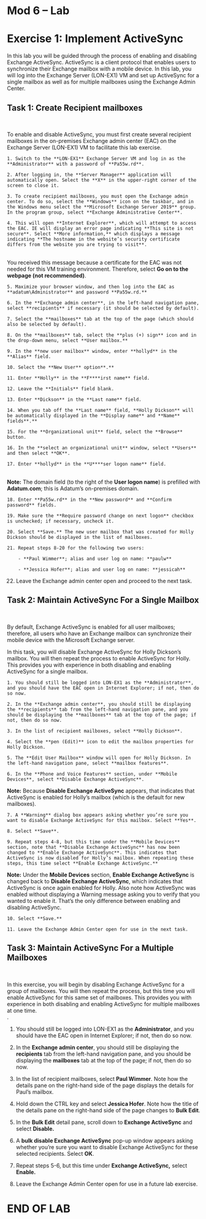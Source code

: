 

# Mod 6 – Lab 

#  

# Exercise 1:  Implement ActiveSync 

 

In this lab you will be guided through the process of enabling and disabling Exchange ActiveSync. ActiveSync is a client protocol that enables users to synchronize their Exchange mailbox with a mobile device. In this lab, you will log into the Exchange Server (LON-EX1) VM and set up ActiveSync for a single mailbox as well as for multiple mailboxes using the Exchange Admin Center.

 

##  

## Task 1: Create Recipient mailboxes  
‎

To enable and disable ActiveSync, you must first create several recipient mailboxes in the on-premises Exchange admin center (EAC) on the Exchange Server (LON-EX1) VM to facilitate this lab exercise.

 

	1. Switch to the **LON-EX1** Exchange Server VM and log in as the **Administrator** with a password of **Pa55w.rd**. 

	2. After logging in, the **Server Manager** application will automatically open. Select the **X** in the upper-right corner of the screen to close it.

	3. To create recipient mailboxes, you must open the Exchange admin center. To do so, select the **Windows** icon on the taskbar, and in the Windows menu select the **Microsoft Exchange Server 2019** group. In the program group, select **Exchange Administrative Center**. 

	4. This will open **Internet Explorer**, which will attempt to access the EAC. IE will display an error page indicating **This site is not secure**. Select **More information,** which displays a message indicating **The hostname in the website’s security certificate differs from the website you are trying to visit**.   
‎  
‎You received this message because a certificate for the EAC was not needed for this VM training environment. Therefore, select **Go on to the webpage (not recommended)**. 

	5. Maximize your browser window, and then log into the EAC as **adatum\Administrator** and password **Pa55w.rd.**

	6. In the **Exchange admin center**, in the left-hand navigation pane, select **recipients** if necessary (it should be selected by default). 

	7. Select the **mailboxes** tab at the top of the page (which should also be selected by default).

	8. On the **mailboxes** tab, select the **plus (+) sign** icon and in the drop-down menu, select **User mailbox.**

	9. In the **new user mailbox** window, enter **hollyd** in the **Alias** field. 

	10. Select the **New User** option**.**

	11. Enter **Holly** in the **F****irst name** field.

	12. Leave the **Initials** field blank.

	13. Enter **Dickson** in the **Last name** field.

	14. When you tab off the **Last name** field, **Holly Dickson** will be automatically displayed in the **Display name** and **Name** fields**.**

	15. For the **Organizational unit** field, select the **Browse** button. 

	16. In the **select an organizational unit** window, select **Users** and then select **OK**.

	17. Enter **hollyd** in the **U****ser logon name** field.  
‎  
‎**Note:** The domain field (to the right of the **User logon name**) is prefilled with **Adatum.com**; this is Adatum’s on-premises domain.

	18. Enter **Pa55w.rd** in the **New password** and **Confirm password** fields.

	19. Make sure the **Require password change on next logon** checkbox is unchecked; if necessary, uncheck it.

	20. Select **Save.** The new user mailbox that was created for Holly Dickson should be displayed in the list of mailboxes.

	21. Repeat steps 8-20 for the following two users:

		- **Paul Wimmer**; alias and user log on name: **paulw**

		- **Jessica Hofer**; alias and user log on name: **jessicah**

22. Leave the Exchange admin center open and proceed to the next task.

##  

## Task 2: Maintain ActiveSync For a Single Mailbox  
‎

By default, Exchange ActiveSync is enabled for all user mailboxes; therefore, all users who have an Exchange mailbox can synchronize their mobile device with the Microsoft Exchange server.

 

In this task, you will disable Exchange ActiveSync for Holly Dickson’s mailbox. You will then repeat the process to enable ActiveSync for Holly. This provides you with experience in both disabling and enabling ActiveSync for a single mailbox.

 

	1. You should still be logged into LON-EX1 as the **Administrator**, and you should have the EAC open in Internet Explorer; if not, then do so now.

	2. In the **Exchange admin center**, you should still be displaying the **recipients** tab from the left-hand navigation pane, and you should be displaying the **mailboxes** tab at the top of the page; if not, then do so now. 

	3. In the list of recipient mailboxes, select **Holly Dickson**.

	4. Select the **pen (Edit)** icon to edit the mailbox properties for Holly Dickson.

	5. The **Edit User Mailbox** window will open for Holly Dickson. In the left-hand navigation pane, select **mailbox features**.

	6. In the **Phone and Voice Features** section, under **Mobile Devices**, select **Disable Exchange ActiveSync**.  
‎**Note:** Because **Disable Exchange ActiveSync** appears, that indicates that ActiveSync is enabled for Holly’s mailbox (which is the default for new mailboxes).

	7. A **Warning** dialog box appears asking whether you’re sure you want to disable Exchange ActiveSync for this mailbox. Select **Yes**.

	8. Select **Save**.

	9. Repeat steps 4-8, but this time under the **Mobile Devices** section, note that **Disable Exchange ActiveSync** has now been changed to **Enable Exchange ActiveSync**. This indicates that ActiveSync is now disabled for Holly’s mailbox. When repeating these steps, this time select **Enable Exchange ActiveSync.**   
‎**Note:** Under the **Mobile Devices** section, **Enable Exchange ActiveSync** is changed back to **Disable Exchange ActiveSync**, which indicates that ActiveSync is once again enabled for Holly. Also note how ActiveSync was enabled without displaying a Warning message asking you to verify that you wanted to enable it. That’s the only difference between enabling and disabling ActiveSync.

	10. Select **Save.** 

	11. Leave the Exchange Admin Center open for use in the next task.

 

## Task 3: Maintain ActiveSync For a Multiple Mailboxes  
‎

In this exercise, you will begin by disabling Exchange ActiveSync for a group of mailboxes. You will then repeat the process, but this time you will enable ActiveSync for this same set of mailboxes. This provides you with experience in both disabling and enabling ActiveSync for multiple mailboxes at one time.  
‎.

1. You should still be logged into LON-EX1 as the **Administrator**, and you should have the EAC open in Internet Explorer; if not, then do so now.

2. In the **Exchange admin center**, you should still be displaying the **recipients** tab from the left-hand navigation pane, and you should be displaying the **mailboxes** tab at the top of the page; if not, then do so now. 

3. In the list of recipient mailboxes, select **Paul Wimmer**. Note how the details pane on the right-hand side of the page displays the details for Paul’s mailbox.

4. Hold down the CTRL key and select **Jessica Hofer**. Note how the title of the details pane on the right-hand side of the page changes to **Bulk Edit**.

5. In the **Bulk Edit** detail pane, scroll down to **Exchange ActiveSync** and select **Disable.**

6. A **bulk disable Exchange ActiveSync** pop-up window appears asking whether you’re sure you want to disable Exchange ActiveSync for these selected recipients. Select **OK**.

7. Repeat steps 5-6, but this time under **Exchange ActiveSync,** select **Enable.**

8. Leave the Exchange Admin Center open for use in a future lab exercise.

 

 

 

# END OF LAB 

#  

 
